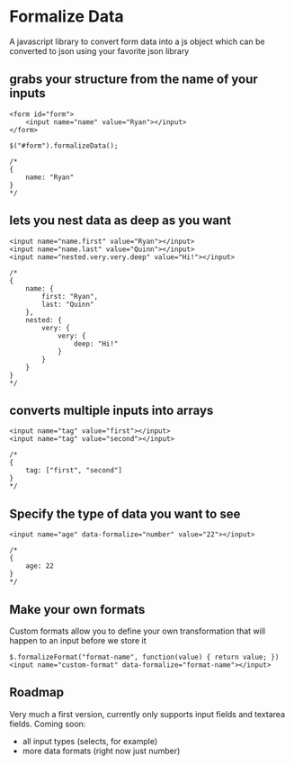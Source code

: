 # Formalize Data
A javascript library to convert form data into a js object which can be converted to json using your favorite json library

## grabs your structure from the name of your inputs
```
<form id="form">
	<input name="name" value="Ryan"></input>
</form>

$("#form").formalizeData();

/*
{
	name: "Ryan"
}
*/
```

## lets you nest data as deep as you want
```
<input name="name.first" value="Ryan"></input>
<input name="name.last" value="Quinn"></input>
<input name="nested.very.very.deep" value="Hi!"></input>

/*
{
	name: {
		first: "Ryan",
		last: "Quinn"
	},
	nested: {
		very: {
			very: {
				deep: "Hi!"
			}
		}
	}
}
*/
```

## converts multiple inputs into arrays
```
<input name="tag" value="first"></input>
<input name="tag" value="second"></input>

/*
{
	tag: ["first", "second"]
}
*/
```

## Specify the type of data you want to see
```
<input name="age" data-formalize="number" value="22"></input>

/*
{
	age: 22
}
*/
```

## Make your own formats
Custom formats allow you to define your own transformation that will happen to an input before we store it

```
$.formalizeFormat("format-name", function(value) { return value; })
<input name="custom-format" data-formalize="format-name"></input>
```

## Roadmap
Very much a first version, currently only supports input fields and textarea fields.  Coming soon:
 - all input types (selects, for example)
 - more data formats (right now just number)